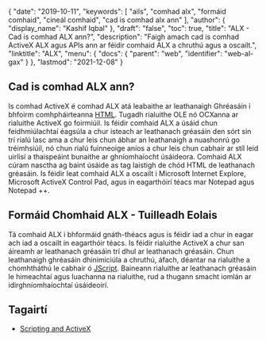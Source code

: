 {
  "date": "2019-10-11",
  "keywords": [
"ails",
"comhad alx",
"formáid comhaid",
"cineál comhaid",
"cad is comhad alx ann"
],
  "author": {
    "display_name": "Kashif Iqbal"
},
  "draft": "false",
  "toc": true,
  "title": "ALX - Cad is comhad ALX ann?",
  "description": "Faigh amach cad is comhad ActiveX ALX agus APIs ann ar féidir comhaid ALX a chruthú agus a oscailt.",
  "linktitle": "ALX",
  "menu": {
    "docs": {
      "parent": "web",
      "identifier": "web-al-gax"
}
},
  "lastmod": "2021-12-08"
}

## Cad is comhad ALX ann?

Is comhad ActiveX é comhad ALX atá leabaithe ar leathanaigh Ghréasáin i bhfoirm comhpháirteanna [HTML](/web/html/). Tugadh rialuithe OLE nó OCXanna ar rialuithe ActiveX go foirmiúil. Is féidir comhaid ALX a úsáid chun feidhmiúlachtaí éagsúla a chur isteach ar leathanach gréasáin den sórt sin trí rialú lasc ama a chur leis chun ábhar an leathanaigh a nuashonrú go tréimhsiúil, nó chun rialú fuinneoige aníos a chur leis chun cabhair ar stíl leid uirlisí a thaispeáint bunaithe ar ghníomhaíocht úsáideora. Comhaid ALX cúram nasctha ag baint úsáide as<Param> tag laistigh de chód HTML de leathanach gréasáin. Is féidir leat comhaid ALX a oscailt i Microsoft Internet Explore, Microsoft ActiveX Control Pad, agus in eagarthóirí téacs mar Notepad agus Notepad ++.

## Formáid Chomhaid ALX - Tuilleadh Eolais

Tá comhaid ALX i bhformáid gnáth-théacs agus is féidir iad a chur in eagar ach iad a oscailt in eagarthóir téacs. Is féidir rialuithe ActiveX a chur san áireamh ar leathanach gréasáin trí dhul ar leathanach gréasáin. Chun leathanaigh ghréasáin dhinimiciúla a chruthú, áfach, déantar na rialuithe a chomhtháthú le cabhair ó [JScript](/web/js/). Baineann rialuithe ar leathanach gréasáin le himeachtaí agus luachanna na rialuithe, rud a thugann smacht iomlán ar idirghníomhaíochtaí úsáideoirí.


## Tagairtí

 * [Scripting and ActiveX](http://gbengasesan.com/fyp/24/ch12.htm)

